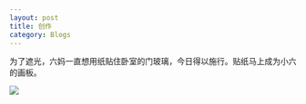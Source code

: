 ```yaml
---
layout: post 
title: 创作
category: Blogs 
---
```

为了遮光，六妈一直想用纸贴住卧室的门玻璃，今日得以施行。贴纸马上成为小六的画板。

![]({{site.url}}/photos/2015/2015-01-04.JPG)

